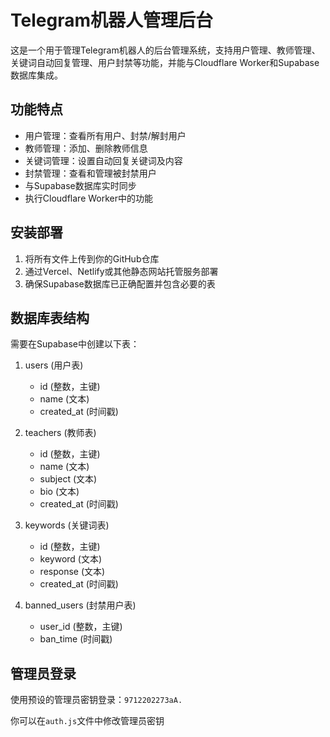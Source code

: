 # Telegram机器人管理后台

这是一个用于管理Telegram机器人的后台管理系统，支持用户管理、教师管理、关键词自动回复管理、用户封禁等功能，并能与Cloudflare Worker和Supabase数据库集成。

## 功能特点

- 用户管理：查看所有用户、封禁/解封用户
- 教师管理：添加、删除教师信息
- 关键词管理：设置自动回复关键词及内容
- 封禁管理：查看和管理被封禁用户
- 与Supabase数据库实时同步
- 执行Cloudflare Worker中的功能

## 安装部署

1. 将所有文件上传到你的GitHub仓库
2. 通过Vercel、Netlify或其他静态网站托管服务部署
3. 确保Supabase数据库已正确配置并包含必要的表

## 数据库表结构

需要在Supabase中创建以下表：

1. users (用户表)
   - id (整数，主键)
   - name (文本)
   - created_at (时间戳)

2. teachers (教师表)
   - id (整数，主键)
   - name (文本)
   - subject (文本)
   - bio (文本)
   - created_at (时间戳)

3. keywords (关键词表)
   - id (整数，主键)
   - keyword (文本)
   - response (文本)
   - created_at (时间戳)

4. banned_users (封禁用户表)
   - user_id (整数，主键)
   - ban_time (时间戳)

## 管理员登录

使用预设的管理员密钥登录：`9712202273aA.`

你可以在`auth.js`文件中修改管理员密钥
